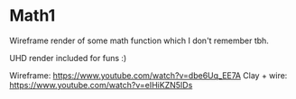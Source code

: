 # Math1

Wireframe render of some math function which I don't remember tbh.

UHD render included for funs :)

Wireframe: https://www.youtube.com/watch?v=dbe6Uq_EE7A
Clay + wire: https://www.youtube.com/watch?v=eIHiKZN5IDs
